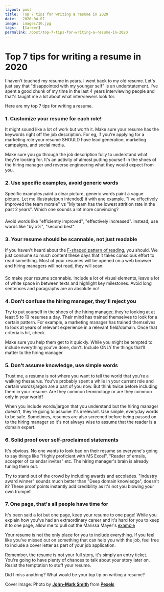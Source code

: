 ```yaml
---
layout: post
title:  Top 7 tips for writing a resume in 2020
date:   2020-04-07
image:  images/10.jpg
tags:   [Career]
permalink: /post/top-7-tips-for-writing-a-resume-in-2020
---
```


# Top 7 tips for writing a resume in 2020

I haven't touched my resume in years. I went back to my old resume. Let's just say that "disappointed with my younger self" is an understatement. I've spent a good chunk of my time in the last 4 years interviewing people and that's taught me a lot about what interviewers look for.



Here are my top 7 tips for writing a resume.



### 1. Customize your resume for each role!

It might sound like a lot of work but worth it. Make sure your resume has the keywords right off the job description. For eg, if you're applying for a marketing role your resume SHOULD have lead generation, marketing campaigns, and social media.



Make sure you go through the job description fully to understand what they're looking for. It's an activity of almost putting yourself in the shoes of the hiring manager and reverse engineering what they would expect from you.





### 2. Use specific examples, avoid generic words

Specific examples paint a clear picture, generic words paint a vague picture. Let me illustrate(pun intended) it with ane example. "I've effectively improved the team morale" vs "My team has the lowest attrition rate in the past 2 years". Which one sounds a lot more convincing?

###   

Avoid words like "efficiently improved", "effectively increased". Instead, use words like "by x%", "second best"



### 3. Your resume should be scannable, not just readable

If you haven't heard about the [F-shaped pattern of reading](https://www.nngroup.com/articles/f-shaped-pattern-reading-web-content/), you should. We just consume so much content these days that it takes conscious effort to read something. Most of your resumes will be opened on a web browser and hiring managers will not read, they will scan.

###   

So make your resume scannable. Include a lot of visual elements, leave a lot of white space in between texts and highlight key milestones. Avoid long sentences and paragraphs are an absolute no!



### 4. Don't confuse the hiring manager, they'll reject you

Try to put yourself in the shoes of the hiring manager, they're looking at at least 5 to 10 resumes a day. Their mind has trained themselves to look for a certain pattern. For example, a marketing manager has trained themselves to look at years of relevant experience in a relevant field/domain. Once that criteria is hit, check.



Make sure you help them get to it quickly. While you might be tempted to include everything you've done, don't. Include ONLY the things that'll matter to the hiring manager

### 5. Don't assume knowledge, use simple words

Trust me, a resume is not where you want to tell the world that you're a walking thesaurus. You've probably spent a while in your current role and certain words/jargon are a part of you now. But think twice before including them in your resume. Are they common terminology or are they common only in your world?



When you include words/jargon that you understand but the hiring manager doesn't, they're going to assume it's irrelevant. Use simple, everyday words to be safe. Sometimes, resumes are also screened before being passed on to the hiring manager so it's not always wise to assume that the reader is a domain expert.

### 6. Solid proof over self-proclaimed statements

It's obvious. No one wants to look bad on their resume so everyone's going to say things like "Highly proficient with MS Excel", "Reader of emails, accepter of calendar invites" etc. The hiring manager's brain is already tuning them out.

Try to stand out of the crowd by including awards and accolades. "Industry award winner" sounds much better than "Deep domain knowledge", doesn't it? These proof points instantly add credibility as it's not you blowing your own trumpet

### 7. One page, that's all people have time for

It's been said a lot but one page, keep your resume to one page! While you explain how you've had an extraordinary career and it's hard for you to keep it to one page, allow me to pull out the Marissa Mayer's [example](https://enhancv.com/static/d1b75ac8b27c53faa5fc6540def8013c/6a7dd/marissa-mayer-resume.jpg)



Your resume is not the only place for you to include everything. If you feel like you've missed out on something that can help you with the job, feel free to include a cover letter as part of your job application.



Remember, the resume is not your full story, it's simply an entry ticket. You're going to have plenty of chances to talk about your story later on. Resist the temptation to stuff your resume.



Did I miss anything? What would be your top tip on writing a resume?



Cover Image: Photo by [**John-Mark Smith**](https://www.pexels.com/@jmark?utm_content=attributionCopyText&utm_medium=referral&utm_source=pexels)  from [**Pexels**](https://www.pexels.com/photo/person-holding-fountain-pen-211291/?utm_content=attributionCopyText&utm_medium=referral&utm_source=pexels)
